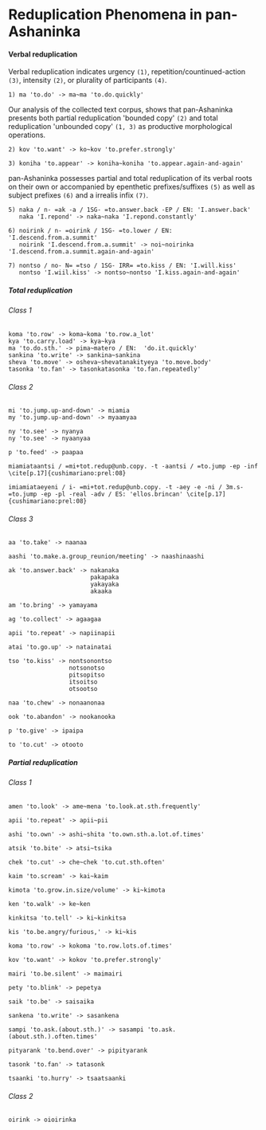 Reduplication Phenomena in pan-Ashaninka
========================================

#### Verbal reduplication

Verbal reduplication indicates urgency `(1)`, repetition/countinued-action `(3)`, intensity `(2)`, or plurality of participants `(4)`.

```
1) ma 'to.do' -> ma~ma 'to.do.quickly' 
```

Our analysis of the collected text corpus, shows that pan-Ashaninka presents both partial reduplication 'bounded copy' `(2)` and total reduplication 'unbounded copy' `(1, 3)` as productive morphological operations.

```
2) kov 'to.want' -> ko~kov 'to.prefer.strongly' 

3) koniha 'to.appear' -> koniha~koniha 'to.appear.again-and-again'
```

pan-Ashaninka possesses partial and total reduplication of its verbal roots on their own or accompanied by epenthetic prefixes/suffixes `(5)` as well as subject prefixes `(6)` and a irrealis infix `(7)`.

```
5) naka / n- =ak -a / 1SG- =to.answer.back -EP / EN: 'I.answer.back' 
   naka 'I.repond' -> naka~naka 'I.repond.constantly' 

6) noirink / n- =oirink / 1SG- =to.lower / EN: 'I.descend.from.a.summit' 
   noirink 'I.descend.from.a.summit' -> noi~noirinka 'I.descend.from.a.summit.again-and-again' 

7) nontso / no- N= =tso / 1SG- IRR= =to.kiss / EN: 'I.will.kiss' 
   nontso 'I.wiil.kiss' -> nontso~nontso 'I.kiss.again-and-again' 
```

##### Total reduplication

###### Class 1 

```
koma 'to.row' -> koma~koma 'to.row.a_lot'
kya 'to.carry.load' -> kya~kya
ma 'to.do.sth.' -> pima~matero / EN:  'do.it.quickly'
sankina 'to.write' -> sankina~sankina
sheva 'to.move' -> osheva~shevatanakityeya 'to.move.body'
tasonka 'to.fan' -> tasonkatasonka 'to.fan.repeatedly' 
```

###### Class 2 

```
mi 'to.jump.up-and-down' -> miamia 
my 'to.jump.up-and-down' -> myaamyaa

ny 'to.see' -> nyanya 
ny 'to.see' -> nyaanyaa 

p 'to.feed' -> paapaa

miamiataantsi / =mi+tot.redup@unb.copy. -t -aantsi / =to.jump -ep -inf  \cite[p.17]{cushimariano:prel:08} 

imiamiataeyeni / i- =mi+tot.redup@unb.copy. -t -aey -e -ni / 3m.s- =to.jump -ep -pl -real -adv / ES: 'ellos.brincan' \cite[p.17]{cushimariano:prel:08} 
```

###### Class 3 

```
aa 'to.take' -> naanaa

aashi 'to.make.a.group_reunion/meeting' -> naashinaashi

ak 'to.answer.back' -> nakanaka 
                       pakapaka 
                       yakayaka 
                       akaaka

am 'to.bring' -> yamayama 

ag 'to.collect' -> agaagaa

apii 'to.repeat' -> napiinapii

atai 'to.go.up' -> natainatai

tso 'to.kiss' -> nontsonontso 
                 notsonotso 
                 pitsopitso 
                 itsoitso 
                 otsootso
                 
naa 'to.chew' -> nonaanonaa

ook 'to.abandon' -> nookanooka

p 'to.give' -> ipaipa

to 'to.cut' -> otooto 

```

##### Partial reduplication

###### Class 1

```
amen 'to.look' -> ame~mena 'to.look.at.sth.frequently'

apii 'to.repeat' -> apii~pii

ashi 'to.own' -> ashi~shita 'to.own.sth.a.lot.of.times'

atsik 'to.bite' -> atsi~tsika 

chek 'to.cut' -> che~chek 'to.cut.sth.often'

kaim 'to.scream' -> kai~kaim 

kimota 'to.grow.in.size/volume' -> ki~kimota 

ken 'to.walk' -> ke~ken

kinkitsa 'to.tell' -> ki~kinkitsa

kis 'to.be.angry/furious,' -> ki~kis

koma 'to.row' -> kokoma 'to.row.lots.of.times'

kov 'to.want' -> kokov 'to.prefer.strongly' 

mairi 'to.be.silent' -> maimairi

pety 'to.blink' -> pepetya 

saik 'to.be' -> saisaika

sankena 'to.write' -> sasankena

sampi 'to.ask.(about.sth.)' -> sasampi 'to.ask.(about.sth.).often.times'

pityarank 'to.bend.over' -> pipityarank 

tasonk 'to.fan' -> tatasonk

tsaanki 'to.hurry' -> tsaatsaanki

```

###### Class 2

```
oirink -> oioirinka
```

